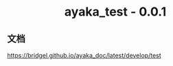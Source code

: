 <div align="center">

# ayaka_test - 0.0.1

</div>

## 文档

https://bridgel.github.io/ayaka_doc/latest/develop/test
